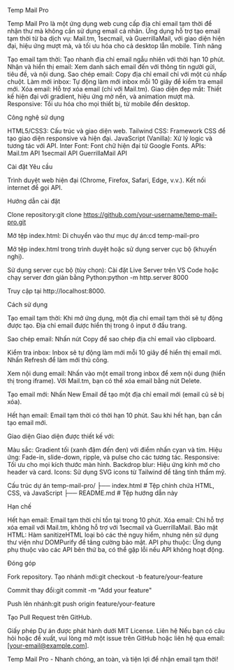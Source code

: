Temp Mail Pro

Temp Mail Pro là một ứng dụng web cung cấp địa chỉ email tạm thời để nhận thư mà không cần sử dụng email cá nhân. Ứng dụng hỗ trợ tạo email tạm thời từ ba dịch vụ: Mail.tm, 1secmail, và GuerrillaMail, với giao diện hiện đại, hiệu ứng mượt mà, và tối ưu hóa cho cả desktop lẫn mobile.
Tính năng

Tạo email tạm thời: Tạo nhanh địa chỉ email ngẫu nhiên với thời hạn 10 phút.
Nhận và hiển thị email: Xem danh sách email đến với thông tin người gửi, tiêu đề, và nội dung.
Sao chép email: Copy địa chỉ email chỉ với một cú nhấp chuột.
Làm mới inbox: Tự động làm mới inbox mỗi 10 giây để kiểm tra email mới.
Xóa email: Hỗ trợ xóa email (chỉ với Mail.tm).
Giao diện đẹp mắt: Thiết kế hiện đại với gradient, hiệu ứng mờ nền, và animation mượt mà.
Responsive: Tối ưu hóa cho mọi thiết bị, từ mobile đến desktop.

Công nghệ sử dụng

HTML5/CSS3: Cấu trúc và giao diện web.
Tailwind CSS: Framework CSS để tạo giao diện responsive và hiện đại.
JavaScript (Vanilla): Xử lý logic và tương tác với API.
Inter Font: Font chữ hiện đại từ Google Fonts.
APIs:
Mail.tm API
1secmail API
GuerrillaMail API



Cài đặt
Yêu cầu

Trình duyệt web hiện đại (Chrome, Firefox, Safari, Edge, v.v.).
Kết nối internet để gọi API.

Hướng dẫn cài đặt

Clone repository:git clone https://github.com/your-username/temp-mail-pro.git


Mở tệp index.html:
Di chuyển vào thư mục dự án:cd temp-mail-pro


Mở tệp index.html trong trình duyệt hoặc sử dụng server cục bộ (khuyến nghị).


Sử dụng server cục bộ (tùy chọn):
Cài đặt Live Server trên VS Code hoặc chạy server đơn giản bằng Python:python -m http.server 8000


Truy cập tại http://localhost:8000.



Cách sử dụng

Tạo email tạm thời:
Khi mở ứng dụng, một địa chỉ email tạm thời sẽ tự động được tạo.
Địa chỉ email được hiển thị trong ô input ở đầu trang.


Sao chép email:
Nhấn nút Copy để sao chép địa chỉ email vào clipboard.


Kiểm tra inbox:
Inbox sẽ tự động làm mới mỗi 10 giây để hiển thị email mới.
Nhấn Refresh để làm mới thủ công.


Xem nội dung email:
Nhấn vào một email trong inbox để xem nội dung (hiển thị trong iframe).
Với Mail.tm, bạn có thể xóa email bằng nút Delete.


Tạo email mới:
Nhấn New Email để tạo một địa chỉ email mới (email cũ sẽ bị xóa).


Hết hạn email:
Email tạm thời có thời hạn 10 phút. Sau khi hết hạn, bạn cần tạo email mới.



Giao diện
Giao diện được thiết kế với:

Màu sắc: Gradient tối (xanh đậm đến đen) với điểm nhấn cyan và tím.
Hiệu ứng: Fade-in, slide-down, ripple, và pulse cho các tương tác.
Responsive: Tối ưu cho mọi kích thước màn hình.
Backdrop blur: Hiệu ứng kính mờ cho header và card.
Icons: Sử dụng SVG icons từ Tailwind để tăng tính thẩm mỹ.

Cấu trúc dự án
temp-mail-pro/
├── index.html       # Tệp chính chứa HTML, CSS, và JavaScript
├── README.md        # Tệp hướng dẫn này

Hạn chế

Hết hạn email: Email tạm thời chỉ tồn tại trong 10 phút.
Xóa email: Chỉ hỗ trợ xóa email với Mail.tm, không hỗ trợ với 1secmail và GuerrillaMail.
Bảo mật HTML: Hàm sanitizeHTML loại bỏ các thẻ nguy hiểm, nhưng nên sử dụng thư viện như DOMPurify để tăng cường bảo mật.
API phụ thuộc: Ứng dụng phụ thuộc vào các API bên thứ ba, có thể gặp lỗi nếu API không hoạt động.

Đóng góp

Fork repository.
Tạo nhánh mới:git checkout -b feature/your-feature


Commit thay đổi:git commit -m "Add your feature"


Push lên nhánh:git push origin feature/your-feature


Tạo Pull Request trên GitHub.

Giấy phép
Dự án được phát hành dưới MIT License.
Liên hệ
Nếu bạn có câu hỏi hoặc đề xuất, vui lòng mở một issue trên GitHub hoặc liên hệ qua email: [your-email@example.com].

Temp Mail Pro - Nhanh chóng, an toàn, và tiện lợi để nhận email tạm thời!

